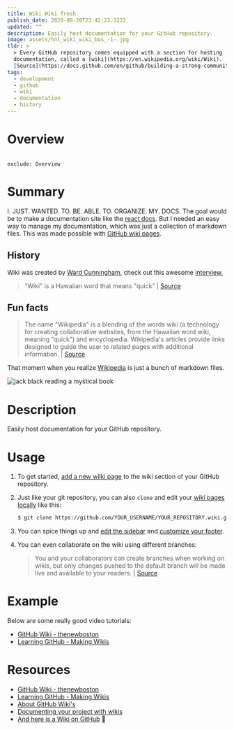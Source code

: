 ```yaml
---
title: Wiki Wiki fresh.
publish_date: 2020-09-20T23:42:23.322Z
updated: ""
description: Easily host documentation for your GitHub repository.
image: assets/hnl_wiki_wiki_bus_-1-.jpg
tldr: >
  > Every GitHub repository comes equipped with a section for hosting
  documentation, called a [wiki](https://en.wikipedia.org/wiki/Wiki). |
  [Source](https://docs.github.com/en/github/building-a-strong-community/about-wikis)
tags:
  - development
  - github
  - wiki
  - documentation
  - history
---
```

# Overview

```toc

exclude: Overview

```

# Summary

I. JUST. WANTED. TO. BE. ABLE. TO. ORGANIZE. MY. DOCS. The goal would be to make a documentation site like the [react docs](https://reactjs.org/docs/getting-started.html). But I needed an easy way to manage my documentation, which was just a collection of markdown files. This was made possible with [GitHub wiki pages](https://docs.github.com/en/github/building-a-strong-community/about-wikis).

## History

Wiki was created by [Ward Cunningham](https://en.wikipedia.org/wiki/Ward_Cunningham), check out this awesome [interview.](https://en.wikipedia.org/wiki/File:Ward_Cunningham,_Inventor_of_the_Wiki.webm)

> "Wiki" is a Hawaiian word that means "quick" | [Source](https://en.wikipedia.org/wiki/File:Ward_Cunningham,_Inventor_of_the_Wiki.webm)

## Fun facts

> The name "Wikipedia" is a blending of the words wiki (a technology for creating collaborative websites, from the Hawaiian word wiki, meaning "quick") and encyclopedia. Wikipedia's articles provide links designed to guide the user to related pages with additional information. | [Source](https://en.wikipedia.org/wiki/Wikipedia:About#:~:text=The%20name%20%22Wikipedia%22%20is%20a,related%20pages%20with%20additional%20information.)

That moment when you realize [Wikipedia](https://en.wikipedia.org/wiki/Main_Page) is just a bunch of markdown files.

<img src="https://media.giphy.com/media/3kD2Eciolhy4VOzjRV/giphy.gif" alt="jack black reading a mystical book">

# Description

Easily host documentation for your GitHub repository.

# Usage

1. To get started, [add a new wilki page](https://docs.github.com/en/github/building-a-strong-community/adding-or-editing-wiki-pages) to the wiki section of your GitHub repository.
2. Just like your git repository, you can also `clone` and edit your [wiki pages locally](https://docs.github.com/en/github/building-a-strong-community/adding-or-editing-wiki-pages#adding-or-editing-wiki-pages-locally) like this:

   ```bash
   $ git clone https://github.com/YOUR_USERNAME/YOUR_REPOSITORY.wiki.git
   ```

3. You can spice things up and [edit the sidebar](https://docs.github.com/en/github/building-a-strong-community/creating-a-footer-or-sidebar-for-your-wiki#creating-a-sidebar) and [customize your footer](https://docs.github.com/en/github/building-a-strong-community/creating-a-footer-or-sidebar-for-your-wiki#creating-a-footer).
4. You can even collaborate on the wiki using different branches:

   > You and your collaborators can create branches when working on wikis, but only changes pushed to the default branch will be made live and available to your readers. | [Source](https://docs.github.com/en/github/building-a-strong-community/adding-or-editing-wiki-pages#adding-or-editing-wiki-pages-locally)

# Example

Below are some really good video tutorials:

- [GitHub Wiki - thenewboston](https://www.youtube.com/watch?v=4B0XNThjO0E&ab_channel=thenewboston)
- [Learning GitHub - Making Wikis](https://www.youtube.com/watch?v=bnMl0d-RcPQ&ab_channel=SteveGriffith)

# Resources

- [GitHub Wiki - thenewboston](https://www.youtube.com/watch?v=4B0XNThjO0E&ab_channel=thenewboston)
- [Learning GitHub - Making Wikis](https://www.youtube.com/watch?v=bnMl0d-RcPQ&ab_channel=SteveGriffith)
- [About GitHub Wiki's](https://docs.github.com/en/github/building-a-strong-community/about-wikis)
- [Documenting your project with wikis](https://docs.github.com/en/github/building-a-strong-community/documenting-your-project-with-wikis)
- [And here is a Wiki on GitHub](https://en.wikipedia.org/wiki/GitHub) 🤪
